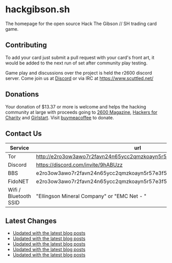 # hackgibson.sh
The homepage for the open source Hack The Gibson // SH trading card game.


## Contributing

To add your card just submit a pull request with your card's front art, it would be added to the next run of set after community play testing.

Game play and discussions over the project is held the r2600 discord server. Come join us at [Discord](https://discord.com/invite/9hABUzz) or via IRC at https://www.scuttled.net/


## Donations

Your donation of $13.37 or more is welcome and helps the hacking community at large with proceeds going to [2600 Magazine](https://2600.com/), [Hackers for Charity](https://hackersforcharity.org) and [Girlstart](https://girlstart.org).  Visit [buymeacoffee](https://www.buymeacoffee.com/hackgibson.sh) to donate.


## Contact Us

Service | url
-|-
Tor | http://e2ro3ow3awo7r2favn24n65ycc2qmzkoayn5r57e3f56nvjwdcgg32ad.onion
Discord | https://discord.com/invite/9hABUzz
BBS | e2ro3ow3awo7r2favn24n65ycc2qmzkoayn5r57e3f56nvjwdcgg32ad.onion:23
FidoNET | e2ro3ow3awo7r2favn24n65ycc2qmzkoayn5r57e3f56nvjwdcgg32ad.onion:24554
Wifi / Bluetooth SSID | "Ellingson Mineral Company" or "EMC Net - <fidonet address>"

## Latest Changes
<!-- BLOG-POST-LIST:START -->
- [Updated with the latest blog posts](https://github.com/DFW2600/hackgibson.sh/commit/762465853eff410b8e78ed7738253c1b54cf139e)
- [Updated with the latest blog posts](https://github.com/DFW2600/hackgibson.sh/commit/d139fcd0ea5bc6e3a4747ce8fc82fab8d5e03b6a)
- [Updated with the latest blog posts](https://github.com/DFW2600/hackgibson.sh/commit/8f40fb99314b0ae7a9392db3515a657a282b3b2a)
- [Updated with the latest blog posts](https://github.com/DFW2600/hackgibson.sh/commit/527c423443ab652e2fe0df9a6c8bc5fafc16d0f3)
- [Updated with the latest blog posts](https://github.com/DFW2600/hackgibson.sh/commit/26bb37c5eefec54c1816d83e4fe34f31dba2a783)
<!-- BLOG-POST-LIST:END -->
